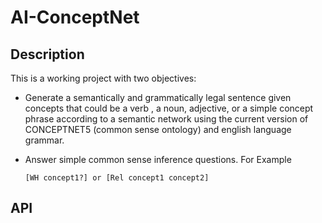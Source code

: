 # AI-ConceptNet

## Description

This is a working project with two objectives:

- Generate a semantically and grammatically legal sentence given concepts that could be a verb
, a noun, adjective, or a simple concept phrase according to a semantic network using the current
version of CONCEPTNET5 (common sense ontology) and english language grammar.

- Answer simple common sense inference questions. For Example

  `[WH concept1?] or [Rel concept1 concept2]`

## API

